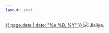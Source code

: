 ```yaml
---
layout: post
---
```


<p>
  <a href="/266">
    <time>{{ page.date | date: "%e %B, %Y" }}</time>
  </a>
  <a href="/266"><img src="{{ site.assets_url }}/266.jpg"/></a>
  <span>Jialiya.</span>
</p>
